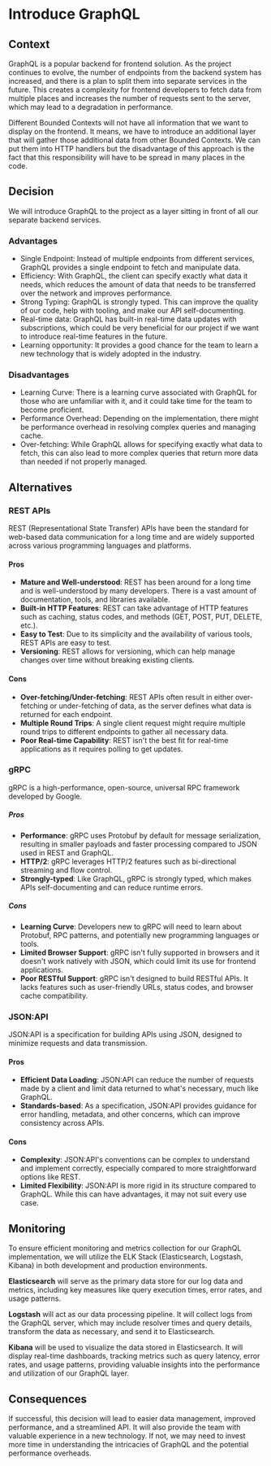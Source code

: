 # Introduce GraphQL

## Context

GraphQL is a popular backend for frontend solution. As the project continues to evolve, the number of endpoints from the backend system has increased, and there is a plan to split them into separate services in the future. This creates a complexity for frontend developers to fetch data from multiple places and increases the number of requests sent to the server, which may lead to a degradation in performance.

Different Bounded Contexts will not have all information that we want to display on the frontend. It means, we have to introduce an additional layer that will gather those additional data from other Bounded Contexts. We can put them into HTTP handlers but the disadvantage of this approach is the fact that this responsibility will have to be spread in many places in the code.

## Decision

We will introduce GraphQL to the project as a layer sitting in front of all our separate backend services.

### Advantages

* Single Endpoint: Instead of multiple endpoints from different services, GraphQL provides a single endpoint to fetch and manipulate data.
* Efficiency: With GraphQL, the client can specify exactly what data it needs, which reduces the amount of data that needs to be transferred over the network and improves performance.
* Strong Typing: GraphQL is strongly typed. This can improve the quality of our code, help with tooling, and make our API self-documenting.
* Real-time data: GraphQL has built-in real-time data updates with subscriptions, which could be very beneficial for our project if we want to introduce real-time features in the future.
* Learning opportunity: It provides a good chance for the team to learn a new technology that is widely adopted in the industry.


### Disadvantages

* Learning Curve: There is a learning curve associated with GraphQL for those who are unfamiliar with it, and it could take time for the team to become proficient.
* Performance Overhead: Depending on the implementation, there might be performance overhead in resolving complex queries and managing cache.
* Over-fetching: While GraphQL allows for specifying exactly what data to fetch, this can also lead to more complex queries that return more data than needed if not properly managed.

## Alternatives

### REST APIs
REST (Representational State Transfer) APIs have been the standard for web-based data communication for a long time and are widely supported across various programming languages and platforms.

#### Pros
* **Mature and Well-understood**: REST has been around for a long time and is well-understood by many developers. There is a vast amount of documentation, tools, and libraries available.
* **Built-in HTTP Features**: REST can take advantage of HTTP features such as caching, status codes, and methods (GET, POST, PUT, DELETE, etc.).
* **Easy to Test**: Due to its simplicity and the availability of various tools, REST APIs are easy to test.
* **Versioning**: REST allows for versioning, which can help manage changes over time without breaking existing clients.

#### Cons
* **Over-fetching/Under-fetching**: REST APIs often result in either over-fetching or under-fetching of data, as the server defines what data is returned for each endpoint.
* **Multiple Round Trips**: A single client request might require multiple round trips to different endpoints to gather all necessary data.
* **Poor Real-time Capability**: REST isn't the best fit for real-time applications as it requires polling to get updates.

### gRPC
gRPC is a high-performance, open-source, universal RPC framework developed by Google.

##### Pros
* **Performance**: gRPC uses Protobuf by default for message serialization, resulting in smaller payloads and faster processing compared to JSON used in REST and GraphQL.
* **HTTP/2**: gRPC leverages HTTP/2 features such as bi-directional streaming and flow control.
* **Strongly-typed**: Like GraphQL, gRPC is strongly typed, which makes APIs self-documenting and can reduce runtime errors.

##### Cons
* **Learning Curve**: Developers new to gRPC will need to learn about Protobuf, RPC patterns, and potentially new programming languages or tools.
* **Limited Browser Support**: gRPC isn't fully supported in browsers and it doesn't work natively with JSON, which could limit its use for frontend applications.
* **Poor RESTful Support**: gRPC isn't designed to build RESTful APIs. It lacks features such as user-friendly URLs, status codes, and browser cache compatibility.

### JSON:API
JSON:API is a specification for building APIs using JSON, designed to minimize requests and data transmission.

#### Pros
* **Efficient Data Loading**: JSON:API can reduce the number of requests made by a client and limit data returned to what's necessary, much like GraphQL.
* **Standards-based**: As a specification, JSON:API provides guidance for error handling, metadata, and other concerns, which can improve consistency across APIs.

#### Cons
* **Complexity**: JSON:API's conventions can be complex to understand and implement correctly, especially compared to more straightforward options like REST.
* **Limited Flexibility**: JSON:API is more rigid in its structure compared to GraphQL. While this can have advantages, it may not suit every use case.


## Monitoring

To ensure efficient monitoring and metrics collection for our GraphQL implementation, we will utilize the ELK Stack (Elasticsearch, Logstash, Kibana) in both development and production environments.

**Elasticsearch** will serve as the primary data store for our log data and metrics, including key measures like query execution times, error rates, and usage patterns.

**Logstash** will act as our data processing pipeline. It will collect logs from the GraphQL server, which may include resolver times and query details, transform the data as necessary, and send it to Elasticsearch.

**Kibana** will be used to visualize the data stored in Elasticsearch. It will display real-time dashboards, tracking metrics such as query latency, error rates, and usage patterns, providing valuable insights into the performance and utilization of our GraphQL layer.

## Consequences
If successful, this decision will lead to easier data management, improved performance, and a streamlined API. It will also provide the team with valuable experience in a new technology. If not, we may need to invest more time in understanding the intricacies of GraphQL and the potential performance overheads.
